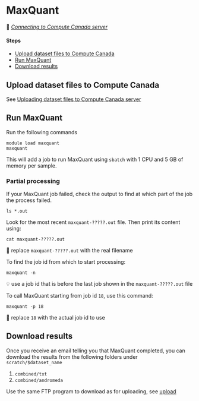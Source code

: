 # MaxQuant

:link: *[Connecting to Compute Canada server](connect.md)*

#### Steps

* [Upload dataset files to Compute Canada](#upload-dataset-files-to-compute-canada)
* [Run MaxQuant](#run-maxquant)
* [Download results](#download-results)

## Upload dataset files to Compute Canada

See [Uploading dataset files to Compute Canada server](upload.md)

## Run MaxQuant

Run the following commands

```shell
module load maxquant
maxquant
```

This will add a job to run MaxQuant using `sbatch` with 1 CPU and 5 GB of memory per sample.

### Partial processing

If your MaxQuant job failed, check the output to find at which part of the job the process failed.

```shell
ls *.out
```

Look for the most recent `maxquant-?????.out` file. Then print its content using:

```shell
cat maxquant-?????.out
```

:memo: replace `maxquant-?????.out` with the real filename

To find the job id from which to start processing:

```shell
maxquant -n
```

:bulb: use a job id that is before the last job shown in the `maxquant-?????.out` file

To call MaxQuant starting from job id `18`, use this command:

```shell
maxquant -p 18
```

:memo: replace `18` with the actual job id to use

## Download results

Once you receive an email telling you that MaxQuant completed, you can download the results from the following folders
under `scratch/$dataset_name`

1. `combined/txt`
2. `combined/andromeda`

Use the same FTP program to download as for uploading, see [upload](upload.md)
